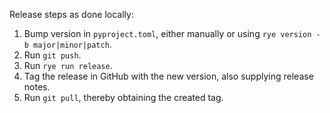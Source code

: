 Release steps as done locally:

1. Bump version in `pyproject.toml`, either manually or using `rye version -b major|minor|patch`.
2. Run `git push`.
3. Run `rye run release`.
4. Tag the release in GitHub with the new version, also supplying release notes.
5. Run `git pull`, thereby obtaining the created tag.